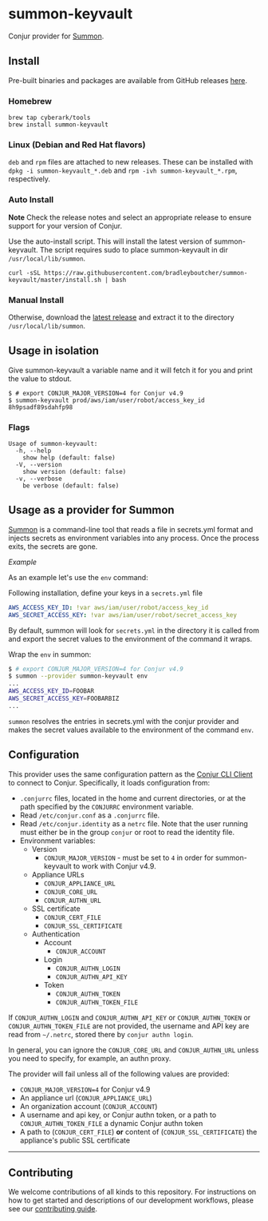 # summon-keyvault

Conjur provider for [Summon](https://github.com/cyberark/summon).

## Install

Pre-built binaries and packages are available from GitHub releases
[here](https://github.com/bradleyboutcher/summon-keyvault/releases).

### Homebrew

```
brew tap cyberark/tools
brew install summon-keyvault
```

### Linux (Debian and Red Hat flavors)

`deb` and `rpm` files are attached to new releases.
These can be installed with `dpkg -i summon-keyvault_*.deb` and
`rpm -ivh summon-keyvault_*.rpm`, respectively.

### Auto Install

**Note** Check the release notes and select an appropriate release to ensure support for your version of Conjur.

Use the auto-install script. This will install the latest version of summon-keyvault.
The script requires sudo to place summon-keyvault in dir `/usr/local/lib/summon`.

```
curl -sSL https://raw.githubusercontent.com/bradleyboutcher/summon-keyvault/master/install.sh | bash
```

### Manual Install
Otherwise, download the [latest release](https://github.com/bradleyboutcher/summon-keyvault/releases) and extract it to the directory `/usr/local/lib/summon`.

## Usage in isolation

Give summon-keyvault a variable name and it will fetch it for you and print the value to stdout.

```sh-session
$ # export CONJUR_MAJOR_VERSION=4 for Conjur v4.9
$ summon-keyvault prod/aws/iam/user/robot/access_key_id
8h9psadf89sdahfp98
```

### Flags

```
Usage of summon-keyvault:
  -h, --help
	show help (default: false)
  -V, --version
	show version (default: false)
  -v, --verbose
	be verbose (default: false)
```

## Usage as a provider for Summon

[Summon](https://github.com/cyberark/summon/) is a command-line tool that reads a file in secrets.yml format and injects secrets as environment variables into any process. Once the process exits, the secrets are gone.

*Example*

As an example let's use the `env` command:

Following installation, define your keys in a `secrets.yml` file

```yml
AWS_ACCESS_KEY_ID: !var aws/iam/user/robot/access_key_id
AWS_SECRET_ACCESS_KEY: !var aws/iam/user/robot/secret_access_key
```

By default, summon will look for `secrets.yml` in the directory it is called from and export the secret values to the environment of the command it wraps.

Wrap the `env` in summon:

```sh
$ # export CONJUR_MAJOR_VERSION=4 for Conjur v4.9
$ summon --provider summon-keyvault env
...
AWS_ACCESS_KEY_ID=FOOBAR
AWS_SECRET_ACCESS_KEY=FOOBARBIZ
...
```

`summon` resolves the entries in secrets.yml with the conjur provider and makes the secret values available to the environment of the command `env`.

## Configuration

This provider uses the same configuration pattern as the [Conjur CLI
Client](https://github.com/conjurinc/api-ruby#configuration) to connect to Conjur.
Specifically, it loads configuration from:

 * `.conjurrc` files, located in the home and current directories, or at the
    path specified by the `CONJURRC` environment variable.
 * Read `/etc/conjur.conf` as a `.conjurrc` file.
 * Read `/etc/conjur.identity` as a `netrc` file. Note that the user running must either be in the group `conjur` or root to read the identity file.
 * Environment variables:
   * Version
     * `CONJUR_MAJOR_VERSION` - must be set to `4` in order for summon-keyvault to work with Conjur v4.9.
   * Appliance URLs
     * `CONJUR_APPLIANCE_URL`
     * `CONJUR_CORE_URL`
     * `CONJUR_AUTHN_URL`
   * SSL certificate
     * `CONJUR_CERT_FILE`
     * `CONJUR_SSL_CERTIFICATE`
   * Authentication
     * Account
       * `CONJUR_ACCOUNT`
     * Login
       * `CONJUR_AUTHN_LOGIN`
       * `CONJUR_AUTHN_API_KEY`
     * Token
       * `CONJUR_AUTHN_TOKEN`
       * `CONJUR_AUTHN_TOKEN_FILE`

If `CONJUR_AUTHN_LOGIN` and `CONJUR_AUTHN_API_KEY` or `CONJUR_AUTHN_TOKEN` or `CONJUR_AUTHN_TOKEN_FILE` are not provided, the username and API key are read from `~/.netrc`, stored there by `conjur authn login`.

In general, you can ignore the `CONJUR_CORE_URL` and `CONJUR_AUTHN_URL` unless
you need to specify, for example, an authn proxy.

The provider will fail unless all of the following values are provided:

- `CONJUR_MAJOR_VERSION=4` for Conjur v4.9
- An appliance url (`CONJUR_APPLIANCE_URL`)
- An organization account (`CONJUR_ACCOUNT`)
- A username and api key, or Conjur authn token, or a path to `CONJUR_AUTHN_TOKEN_FILE` a dynamic Conjur authn token
- A path to (`CONJUR_CERT_FILE`) **or** content of (`CONJUR_SSL_CERTIFICATE`) the appliance's public SSL certificate

---

## Contributing

We welcome contributions of all kinds to this repository. For instructions on how to get started and descriptions of our development workflows, please see our [contributing
guide][contrib].

[contrib]: CONTRIBUTING.md
